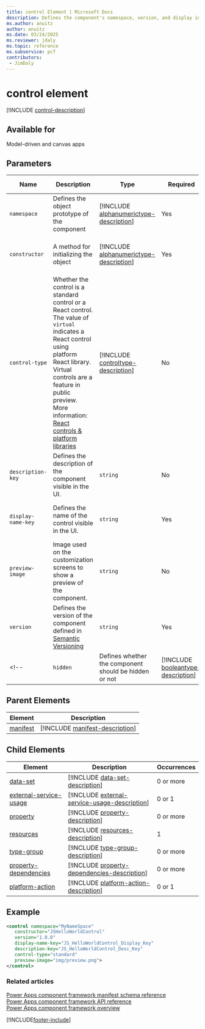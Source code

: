 ```yaml
---
title: control Element | Microsoft Docs
description: Defines the component's namespace, version, and display information.
ms.author: anuitz
author: anuitz
ms.date: 03/24/2025
ms.reviewer: jdaly
ms.topic: reference
ms.subservice: pcf
contributors:
 - JimDaly
---
```


# control element

[!INCLUDE [control-description](includes/control-description.md)]

## Available for

Model-driven and canvas apps

## Parameters

|Name|Description|Type|Required|Available for|
|--|--|--|--|--------|
|`namespace`|Defines the object prototype of the component|[!INCLUDE [alphanumerictype-description](includes/alphanumerictype-description.md)]|Yes|Model-driven and canvas apps |
|`constructor`|A method for initializing the object|[!INCLUDE [alphanumerictype-description](includes/alphanumerictype-description.md)]|Yes|Model-driven and canvas apps |
|`control-type`|Whether the control is a standard control or a React control. The value of `virtual` indicates a React control using platform React library. Virtual controls are a feature in public preview. More information: [React controls & platform libraries](../react-controls-platform-libraries.md)|[!INCLUDE [controltype-description](includes/controltype-description.md)]|No|Model-driven and canvas apps |
|`description-key`|Defines the description of the component visible in the UI.|`string`|No|Model-driven and canvas apps |
|`display-name-key`|Defines the name of the control visible in the UI.|`string`|Yes|Model-driven and canvas apps  | 
|`preview-image`|Image used on the customization screens to show a preview of the component.|`string`|No|Model-driven apps|
|`version`|Defines the version of the component defined in [Semantic Versioning](https://semver.org)|`string`|Yes|Model-driven and canvas apps |
<!--|`hidden`|Defines whether the component should be hidden or not|[!INCLUDE [booleantype-description](includes/booleantype-description.md)]| No|Model-driven apps|-->

## Parent Elements

|Element|Description|
|--|--|
|[manifest](manifest.md)|[!INCLUDE [manifest-description](includes/manifest-description.md)]|

## Child Elements

|Element|Description|Occurrences|
|--|--|--|
|[data-set](data-set.md)|[!INCLUDE [data-set-description](includes/data-set-description.md)]|0 or more|
|[external-service-usage](external-service-usage.md)|[!INCLUDE [external-service-usage-description](includes/external-service-usage-description.md)]|0 or 1|
|[property](property.md)|[!INCLUDE [property-description](includes/property-description.md)]|0 or more|
|[resources](resources.md)|[!INCLUDE [resources-description](includes/resources-description.md)]|1|
|[type-group](type-group.md)|[!INCLUDE [type-group-description](includes/type-group-description.md)]|0 or more|
|[property-dependencies](property-dependencies.md)|[!INCLUDE [property-dependencies-description](includes/property-dependencies-description.md)]|0 or more|
|[platform-action](platform-action.md)|[!INCLUDE [platform-action-description](includes/platform-action-description.md)]|0 or 1|

## Example

```xml
<control namespace="MyNameSpace"
   constructor="JSHelloWorldControl"
   version="1.0.0"
   display-name-key="JS_HelloWorldControl_Display_Key"
   description-key="JS_HelloWorldControl_Desc_Key"
   control-type="standard"
   preview-image="img/preview.png">
</control>
  ```

### Related articles

[Power Apps component framework manifest schema reference](index.md)   
[Power Apps component framework API reference](../reference/index.md)   
[Power Apps component framework overview](../overview.md)


[!INCLUDE[footer-include](../../../includes/footer-banner.md)]
